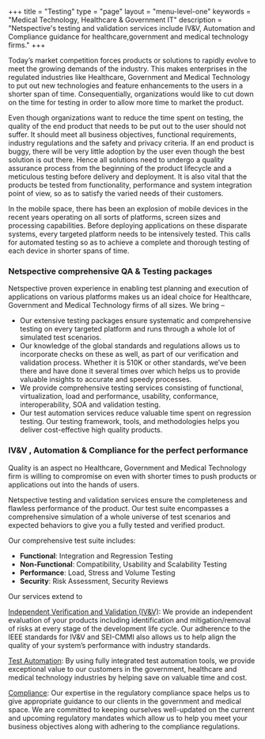 +++
title = "Testing"
type = "page"
layout = "menu-level-one"
keywords = "Medical Technology, Healthcare & Government IT"
description = "Netspective's testing and validation services include IV&V, Automation and Compliance guidance for healthcare,government and medical technology firms."
+++

Today’s market competition forces products or solutions to rapidly evolve to meet the growing demands of the industry. This makes enterprises in the regulated industries like Healthcare, Government and Medical Technology to put out new technologies and feature enhancements to the users in a shorter span of time. Consequentially, organizations would like to cut down on the time for testing in order to allow more time to market the product.

Even though organizations want to reduce the time spent on testing, the quality of the end product that needs to be put out to the user should not suffer. It should meet all business objectives, functional requirements, industry regulations and the safety and privacy criteria. If an end product is buggy, there will be very little adoption by the user even though the best solution is out there. Hence all solutions need to undergo a quality assurance process from the beginning of the product lifecycle and a meticulous testing before delivery and deployment. It is also vital that the products be tested from functionality, performance and system integration point of view, so as to satisfy the varied needs of their customers.

In the mobile space, there has been an explosion of mobile devices in the recent years operating on all sorts of platforms, screen sizes and processing capabilities. Before deploying applications on these disparate systems, every targeted platform needs to be intensively tested. This calls for automated testing so as to achieve a complete and thorough testing of each device in shorter spans of time.

### Netspective comprehensive QA & Testing packages

Netspective proven experience in enabling test planning and execution of applications on various platforms makes us an ideal choice for Healthcare, Government and Medical Technology firms of all sizes. We bring –

* Our extensive testing packages ensure systematic and comprehensive testing on every targeted platform and runs through a whole lot of simulated test scenarios.
* Our knowledge of the global standards and regulations allows us to incorporate checks on these as well, as part of our verification and validation process. Whether it is 510K or other standards, we’ve been there and have done it several times over which helps us to provide valuable insights to accurate and speedy processes.
* We provide comprehensive testing services consisting of functional, virtualization, load and performance, usability, conformance, interoperability, SOA and validation testing.
* Our test automation services reduce valuable time spent on regression testing. Our testing framework, tools, and methodologies helps you deliver cost-effective high quality products.

### IV&V , Automation & Compliance for the perfect performance

Quality is an aspect no Healthcare, Government and Medical Technology firm is willing to compromise on even with shorter times to push products or applications out into the hands of users.

Netspective testing and validation services ensure the completeness and flawless performance of the product. Our test suite encompasses a comprehensive simulation of a whole universe of test scenarios and expected behaviors to give you a fully tested and verified product.

Our comprehensive test suite includes:

* **Functional**: Integration and Regression Testing
* **Non-Functional**: Compatibility, Usability and Scalability Testing
* **Performance**: Load, Stress and Volume Testing
* **Security**: Risk Assessment, Security Reviews

Our services extend to

[Independent Verification and Validation (IV&V)](/technology-services/testing/iv-v/): We provide an independent evaluation of your products including identification and mitigation/removal of risks at every stage of the development life cycle. Our adherence to the IEEE standards for IV&V and SEI-CMMI also allows us to help align the quality of your system’s performance with industry standards.

[Test Automation](/technology-services/testing/test-automation/): By using fully integrated test automation tools, we provide exceptional value to our customers in the government, healthcare and medical technology industries by helping save on valuable time and cost.

[Compliance](/technology-services/testing/compliance/): Our expertise in the regulatory compliance space helps us to give appropriate guidance to our clients in the government and medical space. We are committed to keeping ourselves well-updated on the current and upcoming regulatory mandates which allow us to help you meet your business objectives along with adhering to the compliance regulations.